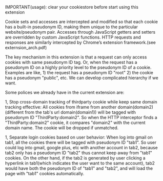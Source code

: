 IMPORTANT(usage): clear your cookiestore before start using this extension

Cookie sets and accesses are intercepted and modified so that each cookie has a built-in pseudonym ID, making them unique to the particular website/pseudonym pair. Accesses through JavaScript getters and setters are overridden by custom JavaScript functions. HTTP requests and responses are similarly intercepted by Chrome’s extension framework.(see externsion_arch.pdf)

The key mechanism in this extension is that a request can only access cookies with same pseudonym ID tag. Or, when the request has a pseudonym ID on a highly priority level to the pseudonym ID of a cookie. Examples are like, 1) the request has a pseudonym ID "root" 2) the cookie has a pseudonym "public", etc. We can develop complicated hierarchy if we want.

Some polices we already have in the current extension are:

1, Stop cross-domain tracking of thirdparty cookie while keep same domain tracking effective: All cookies from iframe from another domain(domain2)(different from the tab's url domain(domain1)) will be tagged with pseudonym ID "ThirdParty:domain2". So when the HTTP interceptor finds a "ThirdParty:domain2" cookie, it compares "domain2" with the current domain name. The cookie will be dropped if unmatched.

1, Separate login cookies based on user behavior: When log into gmail on tab1, all the cookies there will be tagged with pseudonym ID "tab1". So user could log into gmail, google plus, etc with another account in tab2, because tab2 only has a pseudonym ID "tab2" thus cannot keep away from "tab1" cookies. On the other hand, if the tab2 is generated by user clicking a hyperlink in tab1(which indicates the user want to the same account), tab2 would have both the pseudonym ID of "tab1" and "tab2", and will load the page with "tab1" cookies automatically.
